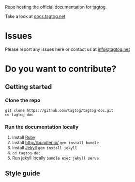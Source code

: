 Repo hosting the official documentation for [tagtog](https://www.tagtog.net). 

Take a look at [docs.tagtog.net](https://docs.tagtog.net/)

# Issues
Please report any issues here or contact us at <info@tagtog.net>
# Do you want to contribute?
## Getting started

### Clone the repo
```shell
git clone https://github.com/tagtog/tagtog-doc.git
cd tagtog-doc
```
### Run the documentation locally
1. Install [Ruby](https://www.ruby-lang.org/)
2. Install http://bundler.io/ `gem install bundle`
3. Install [Jekyll](https://jekyllrb.com/) `gem install jekyll`
4. `cd tagtog-doc`
5. Run jekyll locally `bundle exec jekyll serve`

## Style guide



